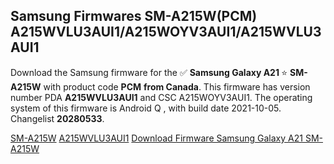 <h2>Samsung Firmwares SM-A215W(PCM) A215WVLU3AUI1/A215WOYV3AUI1/A215WVLU3AUI1</h2>
Download the Samsung firmware for the ✅ <strong>Samsung Galaxy A21 </strong> ⭐ <strong>SM-A215W</strong> with product code <strong>PCM</strong> <strong> from Canada</strong>. This firmware has version number PDA <strong>A215WVLU3AUI1</strong> and CSC A215WOYV3AUI1. The operating system of this firmware is Android Q , with build date 2021-10-05. Changelist <strong>20280533</strong>.


[SM-A215W](https://samfirm.shop/samsung/model/SM-A215W)
[A215WVLU3AUI1](https://samfirm.shop/samsung/pda/A215WVLU3AUI1)
[Download Firmware Samsung Galaxy A21 SM-A215W](https://samfirm.shop/samsung/firmware/462519)
